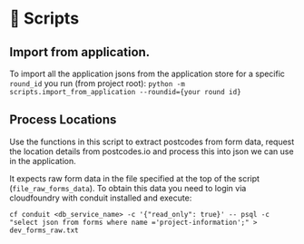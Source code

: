 # 📜 Scripts

## Import from application.

To import all the application jsons from the application store for a specific `round_id` you run (from project root):
`python -m scripts.import_from_application --roundid={your round id}`

## Process Locations

Use the functions in this script to extract postcodes from form data, request the location details from postcodes.io and process this into json we can use in the application.

It expects raw form data in the file specified at the top of the script (`file_raw_forms_data`). To obtain this data you need to login via cloudfoundry with conduit installed and execute:

    cf conduit <db_service_name> -c '{"read_only": true}' -- psql -c "select json from forms where name ='project-information';" > dev_forms_raw.txt
